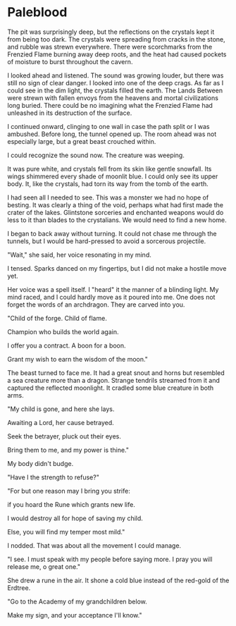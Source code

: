 # Paleblood

The pit was surprisingly deep, but the reflections on the crystals kept it from being too dark. The crystals were spreading from cracks in the stone, and rubble was strewn everywhere. There were scorchmarks from the Frenzied Flame burning away deep roots, and the heat had caused pockets of moisture to burst throughout the cavern.

I looked ahead and listened. The sound was growing louder, but there was still no sign of clear danger. I looked into one of the deep crags. As far as I could see in the dim light, the crystals filled the earth. The Lands Between were strewn with fallen envoys from the heavens and mortal civilizations long buried. There could be no imagining what the Frenzied Flame had unleashed in its destruction of the surface.

I continued onward, clinging to one wall in case the path split or I was ambushed. Before long, the tunnel opened up. The room ahead was not especially large, but a great beast crouched within.

I could recognize the sound now. The creature was weeping.

It was pure white, and crystals fell from its skin like gentle snowfall. Its wings shimmered every shade of moonlit blue. I could only see its upper body. It, like the crystals, had torn its way from the tomb of the earth.

I had seen all I needed to see. This was a monster we had no hope of besting. It was clearly a thing of the void, perhaps what had first made the crater of the lakes. Glintstone sorceries and enchanted weapons would do less to it than blades to the crystalians. We would need to find a new home.

I began to back away without turning. It could not chase me through the tunnels, but I would be hard-pressed to avoid a sorcerous projectile.

"Wait," she said, her voice resonating in my mind.

I tensed. Sparks danced on my fingertips, but I did not make a hostile move yet.

Her voice was a spell itself. I "heard" it the manner of a blinding light. My mind raced, and I could hardly move as it poured into me. One does not forget the words of an archdragon. They are carved into you.

"Child of the forge. Child of flame.

Champion who builds the world again.

I offer you a contract. A boon for a boon.

Grant my wish to earn the wisdom of the moon."

The beast turned to face me. It had a great snout and horns but resembled a sea creature more than a dragon. Strange tendrils streamed from it and captured the reflected moonlight. It cradled some blue creature in both arms.

"My child is gone, and here she lays.

Awaiting a Lord, her cause betrayed.

Seek the betrayer, pluck out their eyes.

Bring them to me, and my power is thine."

My body didn't budge.

"Have I the strength to refuse?"

"For but one reason may I bring you strife:

if you hoard the Rune which grants new life.

I would destroy all for hope of saving my child.

Else, you will find my temper most mild."

I nodded. That was about all the movement I could manage.

"I see. I must speak with my people before saying more. I pray you will release me, o great one."

She drew a rune in the air. It shone a cold blue instead of the red-gold of the Erdtree.

"Go to the Academy of my grandchildren below.

Make my sign, and your acceptance I'll know."
